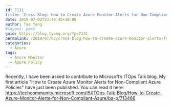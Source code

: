 ```yaml
---
id: 7131
title: 'Cross-Blog: How to Create Azure Monitor Alerts for Non-Compliant Azure Policies'
date: 2019-07-02T23:40:45+10:00
author: Tao Yang
#layout: post
guid: https://blog.tyang.org/?p=7131
permalink: /2019/07/02/cross-blog-how-to-create-azure-monitor-alerts-for-non-compliant-azure-policies/
categories:
  - Azure
tags:
  - Azure Monitor
  - Azure Policy
---
```

Recently, I have been asked to contribute to Microsoft’s ITOps Talk blog. My first article "How to Create Azure Monitor Alerts for Non-Compliant Azure Policies" have just been published. You can read it here: <a href="https://techcommunity.microsoft.com/t5/ITOps-Talk-Blog/How-to-Create-Azure-Monitor-Alerts-for-Non-Compliant-Azure/ba-p/713466">https://techcommunity.microsoft.com/t5/ITOps-Talk-Blog/How-to-Create-Azure-Monitor-Alerts-for-Non-Compliant-Azure/ba-p/713466</a>